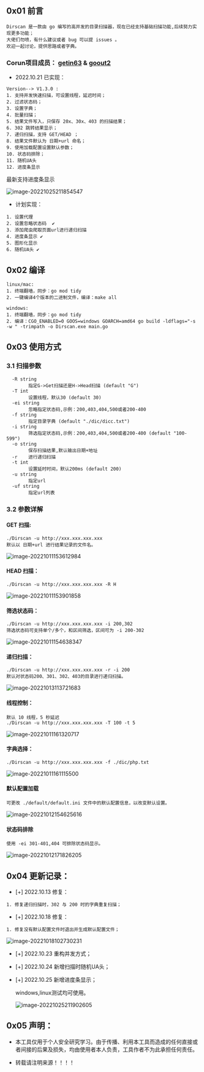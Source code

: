 ## 0x01 前言

```
Dirscan 是一款由 go 编写的高并发的目录扫描器，现在已经支持基础扫描功能,后续努力实现更多功能；
大佬们勿喷，有什么建议或者 bug 可以提 issues 。
欢迎一起讨论，提供思路或者字典。
```

### Corun项目成员： [getin63](https://github.com/getin63) & [goout2](https://github.com/goout2)   

* 2022.10.21 已实现：

```
Version--> V1.3.0 :
1. 支持并发快速扫描，可设置线程，延迟时间；
2. 过滤状态码；
3. 设置字典；
4. 批量扫描；
5. 结果文件写入，只保存 20x、30x、403 的扫描结果；
6. 302 跳转结果显示；
7. 递归扫描，支持 GET/HEAD ；
8. 结果文件默认为 日期+url 命名；
9. 使用加载配置设置默认参数；
10. 状态码排除；
11. 随机UA头
12. 进度条显示
```

最新支持进度条显示

![image-20221025211854547](image//image-20221025211854547.png)

* 计划实现：

```
1. 设置代理
2. 设置忽略状态码  ✔️
3. 添加爬虫爬取页面url进行递归扫描
4. 进度条显示 ✔️
5. 图形化显示
6. 随机UA头 ✔️
```


## 0x02 编译

```
linux/mac: 
1. 终端翻墙，同步：go mod tidy
2. 一键编译4个版本的二进制文件，编译：make all 

windows: 
1. 终端翻墙，同步：go mod tidy
2. 编译：CGO_ENABLED=0 GOOS=windows GOARCH=amd64 go build -ldflags="-s -w " -trimpath -o Dirscan.exe main.go
```


## 0x03 使用方式

### 3.1 扫描参数

```
  -R string
        指定G->Get扫描还是H->Head扫描 (default "G")
  -T int
        设置线程，默认30 (default 30)
  -ei string
        忽略指定状态码,示例：200,403,404,500或者200-400
  -f string
        指定目录字典 (default "./dic/dicc.txt")
  -i string
        筛选指定状态码,示例：200,403,404,500或者200-400 (default "100-599")
  -o string
        保存扫描结果,默认输出日期+地址
  -r    进行递归扫描
  -t int
        设置延时时间，默认200ms (default 200)
  -u string
        指定url
  -uf string
        指定url列表

```

### 3.2 参数详解

#### GET 扫描:

```
./Dirscan -u http://xxx.xxx.xxx.xxx 
默认以 日期+url 进行结果记录的文件名。
```

![image-20221011153612984](./image//image-20221011153612984.png)

#### HEAD 扫描：

```
./Dirscan -u http://xxx.xxx.xxx.xxx -R H
```

![image-20221011153901858](./image//image-20221011153901858.png)

#### 筛选状态码：

```
./Dirscan -u http://xxx.xxx.xxx.xxx -i 200,302
筛选状态码可支持单个/多个，和区间筛选，区间可为 -i 200-302
```

![image-20221011154638347](./image//image-20221011154638347.png)

#### 递归扫描：

```
./Dirscan -u http://xxx.xxx.xxx.xxx -r -i 200 
默认对状态码200、301、302、403的目录进行递归扫描。
```

![image-20221013113721683](./image//image-20221013113721683.png)

#### 线程控制：

```
默认 10 线程，5 秒延迟
./Dirscan -u http://xxx.xxx.xxx.xxx -T 100 -t 5
```

![image-20221011161320717](./image//image-20221011161320717.png)

#### 字典选择：

```
./Dirscan -u http://xxx.xxx.xxx.xxx -f ./dic/php.txt
```

![image-20221011161115500](./image//image-20221011161115500.png)		

#### 默认配置加载

```
可更改 ./default/default.ini 文件中的默认配置信息，以改变默认设置。
```

![image-20221012154625616](./image//image-20221012154625616.png)

#### 状态码排除

```
使用 -ei 301-401,404 可排除状态码显示。
```

![image-20221012171826205](./image//image-20221012171826205.png)



## 0x04 更新记录：

* [+] 2022.10.13 修复：

```
1. 修复递归扫描时，302 与 200 时的字典重复扫描；
```

* [+] 2022.10.18 修复：

```
1. 修复没有默认配置文件时退出并生成默认配置文件；
```

![image-20221018102730231](image//image-20221018102730231.png)



* [+] 2022.10.23 重构并发方式；

  

* [+] 2022.10.24 新增扫描时随机UA头；

* [+] 2022.10.25 新增进度条显示；

  windows,linux测试均可使用。

  ![image-20221025211902605](image//image-20221025211902605.png)

## 0x05 声明：

* 本工具仅用于个人安全研究学习。由于传播、利用本工具而造成的任何直接或者间接的后果及损失，均由使用者本人负责，工具作者不为此承担任何责任。

* 转载请注明来源！！！！
